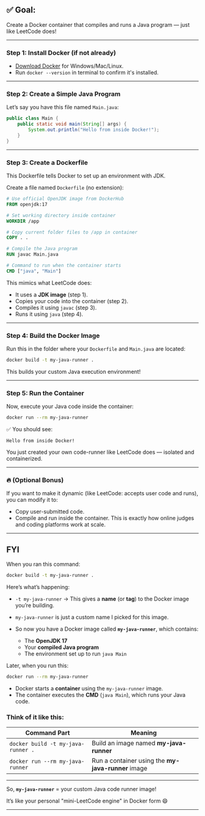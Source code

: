 
## ✅ **Goal:**

Create a Docker container that compiles and runs a Java program — just like LeetCode does!

---

### **Step 1: Install Docker (if not already)**

* [Download Docker](https://www.docker.com/products/docker-desktop/) for Windows/Mac/Linux.
* Run `docker --version` in terminal to confirm it's installed.

---

### **Step 2: Create a Simple Java Program**

Let’s say you have this file named `Main.java`:

```java
public class Main {
    public static void main(String[] args) {
        System.out.println("Hello from inside Docker!");
    }
}
```

---

### **Step 3: Create a Dockerfile**

This Dockerfile tells Docker to set up an environment with JDK.

Create a file named `Dockerfile` (no extension):

```Dockerfile
# Use official OpenJDK image from DockerHub
FROM openjdk:17

# Set working directory inside container
WORKDIR /app

# Copy current folder files to /app in container
COPY . .

# Compile the Java program
RUN javac Main.java

# Command to run when the container starts
CMD ["java", "Main"]
```

This mimics what LeetCode does:

* It uses a **JDK image** (step 1).
* Copies your code into the container (step 2).
* Compiles it using `javac` (step 3).
* Runs it using `java` (step 4).

---

### **Step 4: Build the Docker Image**

Run this in the folder where your `Dockerfile` and `Main.java` are located:

```bash
docker build -t my-java-runner .
```

This builds your custom Java execution environment!

---

### **Step 5: Run the Container**

Now, execute your Java code inside the container:

```bash
docker run --rm my-java-runner
```

✅ You should see:

```
Hello from inside Docker!
```

You just created your own code-runner like LeetCode does — isolated and containerized.

---

### 🔥 **(Optional Bonus)**

If you want to make it dynamic (like LeetCode: accepts user code and runs), you can modify it to:

* Copy user-submitted code.
* Compile and run inside the container.
  This is exactly how online judges and coding platforms work at scale.

---

## FYI

When you ran this command:

```bash
docker build -t my-java-runner .
```

Here’s what’s happening:

* `-t my-java-runner` → This gives a **name** (or **tag**) to the Docker image you’re building.
* `my-java-runner` is just a custom name I picked for this image.
* So now you have a Docker image called **`my-java-runner`**, which contains:

  * The **OpenJDK 17**
  * Your **compiled Java program**
  * The environment set up to run `java Main`

Later, when you run this:

```bash
docker run --rm my-java-runner
```

* Docker starts a **container** using the `my-java-runner` image.
* The container executes the **CMD** (`java Main`), which runs your Java code.

### Think of it like this:

| Command Part                       | Meaning                                            |
| ---------------------------------- | -------------------------------------------------- |
| `docker build -t my-java-runner .` | Build an image named **my-java-runner**            |
| `docker run --rm my-java-runner`   | Run a container using the **my-java-runner** image |

---

So, **`my-java-runner`** = your custom Java code runner image!

It’s like your personal "mini-LeetCode engine" in Docker form 😄

---

